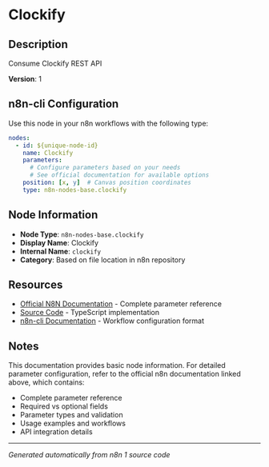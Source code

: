 # Clockify

## Description

Consume Clockify REST API

**Version**: 1

## n8n-cli Configuration

Use this node in your n8n workflows with the following type:

```yaml
nodes:
  - id: ${unique-node-id}
    name: Clockify
    parameters:
      # Configure parameters based on your needs
      # See official documentation for available options
    position: [x, y]  # Canvas position coordinates
    type: n8n-nodes-base.clockify
```

## Node Information

- **Node Type**: `n8n-nodes-base.clockify`
- **Display Name**: Clockify
- **Internal Name**: `clockify`
- **Category**: Based on file location in n8n repository

## Resources

- [Official N8N Documentation](https://docs.n8n.io/integrations/builtin/app-nodes/n8n-nodes-base.clockify/) - Complete parameter reference
- [Source Code](https://github.com/n8n-io/n8n/blob/master/packages/nodes-base/nodes/Clockify/Clockify.node.ts) - TypeScript implementation
- [n8n-cli Documentation](https://github.com/edenreich/n8n-cli) - Workflow configuration format

## Notes

This documentation provides basic node information. For detailed parameter configuration, 
refer to the official n8n documentation linked above, which contains:

- Complete parameter reference
- Required vs optional fields
- Parameter types and validation
- Usage examples and workflows
- API integration details

---
*Generated automatically from n8n 1 source code*
